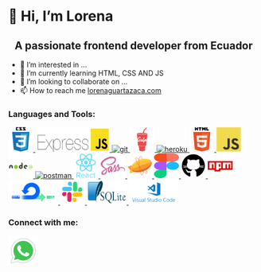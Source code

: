 <h1> 👋 Hi, I’m Lorena </h1>
<h2 align="center">A passionate frontend developer from Ecuador</h2>
<ul>
<li>👀 I’m interested in ... </li>
<li>🌱 I’m currently learning HTML, CSS AND JS </li>
<li>💞️ I’m looking to collaborate on ... </li>
<li>📫 How to reach me <a href="https://www.lorenaguartazaca.com" target="_blank" rel="noreferrer"> lorenaguartazaca.com </a> </li>
</ul>
<h3 align="left">Languages and Tools:</h3>
<p align="left">
      <a href="https://www.w3schools.com/css/" target="_blank" rel="noreferrer">
        <img
          src="https://raw.githubusercontent.com/devicons/devicon/master/icons/css3/css3-original-wordmark.svg"
          alt="css3"
          width="50"
          height="50" 
        />
      </a>
      <a href="https://expressjs.com" target="_blank" rel="noreferrer">
        <img
          src="https://github.com/lorenaggs/image-skills/blob/main/express-original-wordmark.png"
          alt="express"
          width="150"
          height="50" 
        />
      </a>
      <a href="https://git-scm.com/" target="_blank" rel="noreferrer">
        <img
          src="https://www.vectorlogo.zone/logos/git-scm/git-scm-icon.svg"
          alt="git"
          width="50"
          height="50" 
        />
      </a>
      <a href="https://gulpjs.com" target="_blank" rel="noreferrer">
        <img
          src="https://raw.githubusercontent.com/devicons/devicon/master/icons/gulp/gulp-plain.svg"
          alt="gulp"
          width="50"
          height="50" 
        />
      </a>
      <a href="https://heroku.com" target="_blank" rel="noreferrer">
        <img
          src="https://www.vectorlogo.zone/logos/heroku/heroku-icon.svg"
          alt="heroku"
          width="50"
          height="50" 
        />
      </a>
      <a href="https://www.w3.org/html/" target="_blank" rel="noreferrer">
        <img
          src="https://raw.githubusercontent.com/devicons/devicon/master/icons/html5/html5-original-wordmark.svg"
          alt="html5"
          width="50"
          height="50" 
        />
      </a>
      <a
        href="https://developer.mozilla.org/en-US/docs/Web/JavaScript"
        target="_blank"
        rel="noreferrer"
      >
        <img
          src="https://raw.githubusercontent.com/devicons/devicon/master/icons/javascript/javascript-original.svg"
          alt="javascript"
          width="50"
          height="50" 
        />
      </a>
      <a href="https://nodejs.org" target="_blank" rel="noreferrer">
        <img
          src="https://raw.githubusercontent.com/devicons/devicon/master/icons/nodejs/nodejs-original-wordmark.svg"
          alt="nodejs"
          width="50"
          height="50" 
        />
      </a>
      <a href="https://postman.com" target="_blank" rel="noreferrer">
        <img
          src="https://www.vectorlogo.zone/logos/getpostman/getpostman-icon.svg"
          alt="postman"
          width="50"
          height="50" 
        />
      </a>
      <a href="https://reactjs.org/" target="_blank" rel="noreferrer">
        <img
          src="https://raw.githubusercontent.com/devicons/devicon/master/icons/react/react-original-wordmark.svg"
          alt="react"
          width="50"
          height="50" 
        />
      </a>
      <a href="https://sass-lang.com" target="_blank" rel="noreferrer">
        <img
          src="https://raw.githubusercontent.com/devicons/devicon/master/icons/sass/sass-original.svg"
          alt="sass"
          width="50"
          height="50" 
        />
      </a>
  <a href="https://zeplin.io/" target="_blank" rel="noreferrer">
        <img
          src="https://github.com/lorenaggs/image-skills/blob/main/zeplin.png"
          alt="zeplin"
          width="50"
          height="50" 
        />
      </a>
  <a href="https://www.figma.com/" target="_blank" rel="noreferrer">
        <img
          src="https://github.com/lorenaggs/image-skills/blob/main/figma-logo.svg"
          alt="figma"
          width="50"
          height="50" 
        />
      </a>
  <a href="https://github.com/" target="_blank" rel="noreferrer">
        <img
          src="https://github.com/lorenaggs/image-skills/blob/main/github.svg"
          alt="github"
          width="50"
          height="50" 
        />
      </a>
  <a href="https://www.npmjs.com/">
        <img
          src="https://github.com/lorenaggs/image-skills/blob/main/npm.svg"
          alt="npm"
          width="50"
          height="50" 
        />
      </a>
  <a href="">
        <img
          src="https://github.com/lorenaggs/image-skills/blob/main/scrum.png"
          alt="scrum"
          width="100"
          height="50" 
        />
      </a>
 <a href="https://slack.com/intl/es-ec/">
        <img
          src="https://github.com/lorenaggs/image-skills/blob/main/slack.svg"
          alt="slack"
          width="50"
          height="50" 
        />
      </a>
  <a href="https://www.sqlite.org/index.html">
        <img
          src="https://github.com/lorenaggs/image-skills/blob/main/sqlite-logo.png"
          alt="sqlite"
          width="80"
          height="50" 
        />
      </a>
  <a href="https://code.visualstudio.com/">
        <img
          src="https://github.com/lorenaggs/image-skills/blob/main/visualstudiocodelogo.png"
          alt="Visual Studio Code"
          width="100"
          height="50" 
        />
      </a>
  </p>
  
  <h3 align="left">Connect with me:</h3>
  <a target="_blank"href="https://api.whatsapp.com/send?phone=593994607544">
        <img
          src="https://github.com/lorenaggs/image-skills/blob/main/whatsapp.svg"
          alt="Icon Whatsapp"
          width="60"
          height="60" 
        />
      </a>
  
